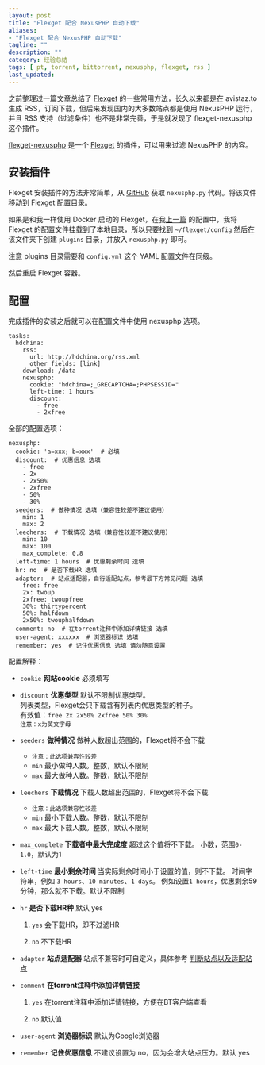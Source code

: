 ```yaml
---
layout: post
title: "Flexget 配合 NexusPHP 自动下载"
aliases: 
- "Flexget 配合 NexusPHP 自动下载"
tagline: ""
description: ""
category: 经验总结
tags: [ pt, torrent, bittorrent, nexusphp, flexget, rss ]
last_updated:
---
```


之前整理过一篇文章总结了 [Flexget](/post/2020/02/flexget.html) 的一些常用方法，长久以来都是在 avistaz.to 生成 RSS，订阅下载，但后来发现国内的大多数站点都是使用 NexusPHP 运行，并且 RSS 支持（过滤条件）也不是非常完善，于是就发现了 flexget-nexusphp 这个插件。

[flexget-nexusphp](https://github.com/Juszoe/flexget-nexusphp) 是一个 [Flexget](/post/2020/02/flexget.html) 的插件，可以用来过滤 NexusPHP 的内容。


## 安装插件
Flexget 安装插件的方法非常简单，从 [GitHub](https://github.com/Juszoe/flexget-nexusphp) 获取 `nexusphp.py` 代码。将该文件移动到 Flexget 配置目录。

如果是和我一样使用 Docker 启动的 Flexget，在我[上一篇](/post/2020/02/flexget.html) 的配置中，我将 Flexget 的配置文件挂载到了本地目录，所以只要找到 `~/flexget/config` 然后在该文件夹下创建 `plugins` 目录，并放入 `nexusphp.py` 即可。

注意 plugins 目录需要和 `config.yml` 这个 YAML 配置文件在同级。

然后重启 Flexget 容器。


## 配置
完成插件的安装之后就可以在配置文件中使用 nexusphp 选项。

```
tasks:
  hdchina:
    rss:
      url: http://hdchina.org/rss.xml
      other_fields: [link]
    download: /data
    nexusphp:
      cookie: "hdchina=;_GRECAPTCHA=;PHPSESSID="
      left-time: 1 hours
      discount:
        - free
        - 2xfree
```


全部的配置选项：

```
nexusphp:
  cookie: 'a=xxx; b=xxx'  # 必填
  discount:  # 优惠信息 选填
    - free
    - 2x
    - 2x50%
    - 2xfree
    - 50%
    - 30%
  seeders:  # 做种情况 选填（兼容性较差不建议使用）
    min: 1
    max: 2
  leechers:  # 下载情况 选填（兼容性较差不建议使用）
    min: 10
    max: 100
    max_complete: 0.8
  left-time: 1 hours  # 优惠剩余时间 选填
  hr: no  # 是否下载HR 选填
  adapter:  # 站点适配器，自行适配站点，参考最下方常见问题 选填
    free: free
    2x: twoup
    2xfree: twoupfree
    30%: thirtypercent
    50%: halfdown
    2x50%: twouphalfdown
  comment: no  # 在torrent注释中添加详情链接 选填
  user-agent: xxxxxx  # 浏览器标识 选填
  remember: yes  # 记住优惠信息 选填 请勿随意设置
```

配置解释：

- `cookie` **网站cookie** 必须填写
- `discount` **优惠类型** 默认不限制优惠类型。  
  列表类型，Flexget会只下载含有列表内优惠类型的种子。  
  有效值：`free 2x 2x50% 2xfree 50% 30%`  
  `注意：x为英文字母`
- `seeders` **做种情况** 做种人数超出范围的，Flexget将不会下载
  -   `注意：此选项兼容性较差`
  -   `min` 最小做种人数。整数，默认不限制
  -   `max` 最大做种人数。整数，默认不限制
- `leechers` **下载情况** 下载人数超出范围的，Flexget将不会下载
  -   `注意：此选项兼容性较差`
  -   `min` 最小下载人数。整数，默认不限制
  -   `max` 最大下载人数。整数，默认不限制
- `max_complete` **下载者中最大完成度** 超过这个值将不下载。 小数，范围`0-1.0`，默认为1
- `left-time` **最小剩余时间** 当实际剩余时间小于设置的值，则不下载。 时间字符串，例如 `3 hours`、`10 minutes`、`1 days`。 例如设置`1 hours`，优惠剩余59分钟，那么就不下载。默认不限制
- `hr` **是否下载HR种** 默认 yes  
  1.  `yes` 会下载HR，即不过滤HR  
      
  2.  `no` 不下载HR  
      
- `adapter` **站点适配器** 站点不兼容时可自定义，具体参考 [判断站点以及适配站点](https://github.com/Juszoe/flexget-nexusphp/blob/master/site.md)
- `comment` **在torrent注释中添加详情链接**  
  1.  `yes` 在torrent注释中添加详情链接，方便在BT客户端查看  
      
  2.  `no` 默认值  
      
- `user-agent` **浏览器标识** 默认为Google浏览器
- `remember` **记住优惠信息** 不建议设置为 no，因为会增大站点压力。默认 yes